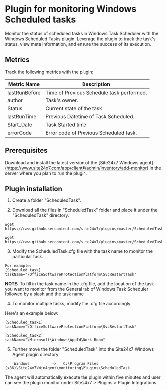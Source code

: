 # Plugin for monitoring Windows Scheduled tasks

Monitor the status of scheduled tasks in Windows Task Scheduler with the Windows Scheduled Tasks plugin. Leverage the plugin to track the task's status, view meta information, and ensure the success of its execution.

## Metrics
Track the following metrics with the plugin:

| Metric Name   | Description                                       |
| ------------- | ------------------------------------------------- |
| lastRunBefore |  Time of Previous Schedule task performed.        |
| author        |  Task's owner.                                    |
| Status        |  Current state of the task                        |
| lastRunTime   |  Previous Datetime of Task Scheduled.             |
| Start_Date    |  Task Started time                                |
| errorCode     |  Error code of Previous Scheduled task.           |

## **Prerequisites**

Download and install the latest version of the [Site24x7 Windows agent] (https://www.site24x7.com/app/client#/admin/inventory/add-monitor) in the server where you plan to run the plugin.

## **Plugin installation**

1. Create a folder "ScheduledTask".

2. Download all the files in "ScheduledTask" folder and place it under the "ScheduledTask" directory.

```
wget https://raw.githubusercontent.com/site24x7/plugins/master/ScheduledTask/ScheduledTask.ps1

wget https://raw.githubusercontent.com/site24x7/plugins/master/ScheduledTask/ScheduledTask.cfg
```

3. Modify the ScheduledTask.cfg file with the task name to monitor the particular task.

```
For example:
[Scheduled_task]
taskName="\OfficeSoftwareProtectionPlatform\SvcRestartTask"
```

  **NOTE:**
  To fill in the task name in the .cfg file, add the location of the task you want to monitor from the General tab of Windows Task Scheduler followed by    a slash and the task name.


4. To monitor multiple tasks, modify the .cfg file accordingly. 

Here's an example below:

```
[Scheduled_task1]
taskName="\OfficeSoftwareProtectionPlatform\SvcRestartTask"

[Scheduled_task2]
taskName="\Microsoft\Windows\AppId\Work Room"
```

5. Further move the folder "ScheduledTask" into the  Site24x7 Windows Agent plugin directory:

```
    Windows          ->   C:\Program Files (x86)\Site24x7\WinAgent\monitoring\Plugins\ScheduledTask
```

The agent will automatically execute the plugin within five minutes and user can see the plugin monitor under Site24x7 > Plugins > Plugin Integrations.

